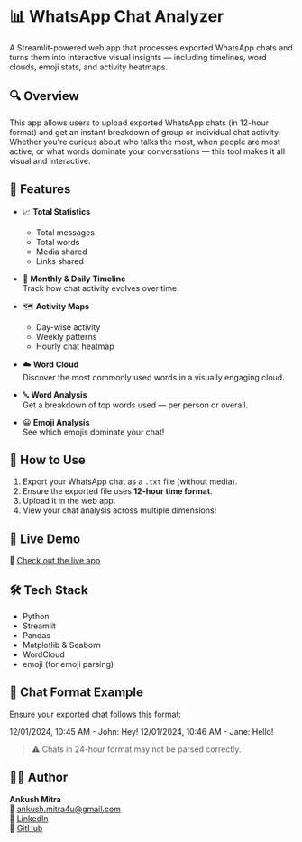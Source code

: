 # 📊 WhatsApp Chat Analyzer

A Streamlit-powered web app that processes exported WhatsApp chats and turns them into interactive visual insights — including timelines, word clouds, emoji stats, and activity heatmaps.

## 🔍 Overview

This app allows users to upload exported WhatsApp chats (in 12-hour format) and get an instant breakdown of group or individual chat activity. Whether you're curious about who talks the most, when people are most active, or what words dominate your conversations — this tool makes it all visual and interactive.

## 🧠 Features

- 📈 **Total Statistics**  
  - Total messages  
  - Total words  
  - Media shared  
  - Links shared  

- 📅 **Monthly & Daily Timeline**  
  Track how chat activity evolves over time.

- 🗺️ **Activity Maps**  
  - Day-wise activity  
  - Weekly patterns  
  - Hourly chat heatmap

- ☁️ **Word Cloud**  
  Discover the most commonly used words in a visually engaging cloud.

- 🔤 **Word Analysis**  
  Get a breakdown of top words used — per person or overall.

- 😀 **Emoji Analysis**  
  See which emojis dominate your chat!

## 📂 How to Use

1. Export your WhatsApp chat as a `.txt` file (without media).
2. Ensure the exported file uses **12-hour time format**.
3. Upload it in the web app.
4. View your chat analysis across multiple dimensions!

## 🚀 Live Demo

🔗 [Check out the live app]([https://whatsappchatanalysis-ycnqhcm3v2pfswea78idkp.streamlit.app/](https://whatsappchatanalysis-ycnqhcm3v2pfswea78idkp.streamlit.app/))

## 🛠 Tech Stack

- Python  
- Streamlit  
- Pandas  
- Matplotlib & Seaborn  
- WordCloud  
- emoji (for emoji parsing)

## 📌 Chat Format Example

Ensure your exported chat follows this format:

12/01/2024, 10:45 AM - John: Hey!
12/01/2024, 10:46 AM - Jane: Hello!


> ⚠️ Chats in 24-hour format may not be parsed correctly.

## 🧑‍💻 Author

**Ankush Mitra**  
📧 ankush.mitra4u@gmail.com  
🔗 [LinkedIn](www.linkedin.com/in/ankush-mitra-7277bb312)  
🐙 [GitHub](https://github.com/your-username)

